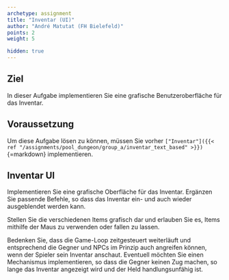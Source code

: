 ```yaml
---
archetype: assignment
title: "Inventar (UI)"
author: "André Matutat (FH Bielefeld)"
points: 2
weight: 5

hidden: true
---
```


## Ziel

In dieser Aufgabe implementieren Sie eine grafische Benutzeroberfläche für das Inventar.

## Voraussetzung

Um diese Aufgabe lösen zu können, müssen Sie vorher `["Inventar"]({{< ref "/assignments/pool_dungeon/group_a/inventar_text_based" >}})`{=markdown} implementieren.

## Inventar UI

Implementieren Sie eine grafische Oberfläche für das Inventar. Ergänzen Sie passende Befehle, so dass das Inventar ein- und auch wieder ausgeblendet werden kann.

Stellen Sie die verschiedenen Items grafisch dar und erlauben Sie es, Items mithilfe der Maus zu verwenden oder fallen zu lassen.

Bedenken Sie, dass die Game-Loop zeitgesteuert weiterläuft und entsprechend die Gegner und NPCs im Prinzip auch angreifen können, wenn der Spieler sein Inventar anschaut. Eventuell möchten Sie einen Mechanismus implementieren, so dass die Gegner keinen Zug machen, so lange das Inventar angezeigt wird und der Held handlungsunfähig ist.
